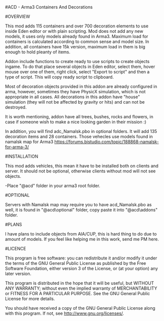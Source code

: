 #ACD - Arma3 Containers And Decorations

#OVERVIEW

This mod adds 115 containers and over 700 decoration elements to use inside Eden editor
or with plain scripting. Mod does not add any new models, it uses only models already found in Arma3.
Maximum load for containers is calculated according to common sense and model size. In addition,
all containers have 15k version, maximum load in them is big enough to hold pleanty of items.

Addon include functions to create ready to use scripts to create objects ingame. To do that
place several objects in Eden editor, select them, hover mouse over one of them, right click,
select "Export to script" and then a type of script. This will copy ready script to clipboard.

Most of decoration objects provided in this addon are already configured in arma, however, 
sometimes they have PhysicX simulation, which is not appropriate in all cases. All decorations
in this addon have "house" simulation (they will not be affected by gravity or hits) and can 
not be destroyed.

It is worth mentioning, addon have all trees, bushes, rocks and flowers, in case if someone 
wish to make a nice looking garden in their mission :)

In addition, you will find adc_Namalsk.pbo in optional folders. It will add 135 decoration items
and 28 containers. Those vehecles use models found in namalsk map for Arma3 https://forums.bistudio.com/topic/188868-namalsk-for-arma-3/

#INSTALLATION

This mod adds vehicles, this mean it have to be installed both on clients and server.
It should not be optional, otherwise clients without mod will not see objects.

-Place "@acd" folder in your arma3 root folder.

#OPTIONAL

Servers with Namalsk map may require you to have acd_Namalsk.pbo as well,
it is found in "@acd\optional\" folder, copy paste it into "@acd\addons\" folder.

#PLANS

I have plans to include objects from AIA/CUP, this is hard thing to do due to amount of models.
If you feel like helping me in this work, send me PM here.

#LICENCE

This program is free software: you can redistribute it and/or modify
it under the terms of the GNU General Public License as published by
the Free Software Foundation, either version 3 of the License, or
(at your option) any later version.

This program is distributed in the hope that it will be useful,
but WITHOUT ANY WARRANTY; without even the implied warranty of
MERCHANTABILITY or FITNESS FOR A PARTICULAR PURPOSE.  See the
GNU General Public License for more details.

You should have received a copy of the GNU General Public License
along with this program.  If not, see <http://www.gnu.org/licenses/>.